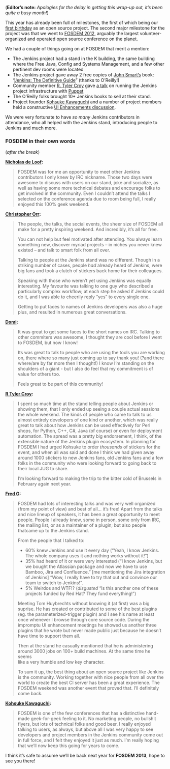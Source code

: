 (**Editor’s note:** _Apologies for the delay in getting this wrap-up out, it’s been quite a busy month!_)

This year has already been full of milestones, the first of which being our [first birthday](/content/happy-birthday-jenkins) as an open source project. The second major milestone for the project was that we went to [FOSDEM 2012](http://www.fosdem.org/2012/), arguably the largest volunteer-organized and operated open source conference on the planet.

We had a couple of things going on at FOSDEM that merit a mention:

- The Jenkins project had a stand in the K building, the same building where the Free Java, Config and Systems Management, and a few other pertinent dev rooms were located
- The Jenkins project gave away 2 free copies of [John Smart’s](https://twitter.com/wakaleo) book: “[Jenkins: The Definitive Guide](http://www.wakaleo.com/books/jenkins-the-definitive-guide)” (thanks to O’Reilly!)
- Community member [R. Tyler Croy](https://github.com/rtyler/) gave [a talk](http://unethicalblogger.com/2012/02/10/fosdem-slides.html) on running the Jenkins project infrastructure with [Puppet](http://projects.puppetlabs.com/projects/puppet/wiki)
- The O’Reilly folks brought 10+ Jenkins books to sell at their stand.
- Project founder [Kohsuke Kawaguchi](https://twitter.com/kohsukekawa) and a number of project members held a constructive [UI Enhancements discussion](https://wiki.jenkins-ci.org/display/JENKINS/FOSDEM+UI+Enhancement+discussion+notes).

We were very fortunate to have _so many_ Jenkins contributors in attendance, who all helped with the Jenkins stand, introducing people to Jenkins and much more.

### FOSDEM in their own words

(_after the break_)

**[Nicholas de Loof](https://twitter.com/ndeloof):**

> FOSDEM was for me an opportunity to meet other Jenkins contributors I only knew by IRC nickname. Those two days were awesome to discuss with users on our stand, joke and socialize, as well as having some more technical debates and encourage folks to get involved in the community. Even I couldn’t attend the talks I selected on the conference agenda due to room being full, I really enjoyed this 100% geek weekend.

**[Christopher Orr](https://twitter.com/orrc):**

> The people, the talks, the social events, the sheer size of FOSDEM all make for a pretty inspiring weekend. And incredibly, it’s all for free.
>
> You can not help but feel motivated after attending. You always learn something new, discover myriad projects – in niches you never knew existed – and talk to smart folk from all over.
>
> Talking to people at the Jenkins stand was no different. Though in a striking number of cases, people _had_ already heard of Jenkins, were big fans and took a clutch of stickers back home for their colleagues.
>
> Speaking with those who weren’t yet using Jenkins was equally  
> interesting. My favourite was talking to one guy who described a  
> particularly complex workflow; at each step he asked if Jenkins could do it, and I was able to cheerily reply “yes” to every single one.
>
> Getting to put faces to names of Jenkins developers was also a huge plus, and resulted in numerous great conversations.

**[Domi](https://twitter.com/4imod):**

> It was great to get some faces to the short names on IRC. Talking to other commiters was awesome, I thought they are cool before I went to FOSDEM, but now I know!
>
> Its was great to talk to people who are using the tools you are working on, there where so many just coming up to say thank you! (?and there where/are by far more then I thought!) I know I’m standing on the shoulders of a giant - but I also do feel that my commitment is of value for others too.
>
> Feels great to be part of this community!

**[R Tyler Croy](https://twitter.com/agentdero):**

> I spent so much time at the stand telling people about Jenkins or showing them, that I only ended up seeing a couple actual sessions the whole weekend. The kinds of people who came to talk to us almost entirely developers of one kind or another, which was really great to talk about how Jenkins can be used effectively for Perl shops, for Python, C++, C\#, Java (of course) or even for deployment automation. The spread was a pretty big endorsement, I think, of the extensible nature of the Jenkins plugin ecosystem. In planning for FOSDEM I had urged Kohsuke to order _thousands_ of stickers for the event, and when all was said and done I think we had given away around 1000 stickers to new Jenkins fans, old Jenkins fans and a few folks in the community who were looking forward to going back to their local JUG to share.
>
> I’m looking forward to making the trip to the bitter cold of Brussels in February again next year.

**[Fred G](https://twitter.com/fr3dg):**

> FOSDEM had lots of interesting talks and was very well organized (from my point of view) and best of all… it’s free! Apart from the talks and nice lineup of speakers, it has been a great opportunity to meet people. People I already knew, some in person, some only from IRC, the mailing list, or as a maintainer of a plugin; but also people thatcame up to the Jenkins stand.
>
> From the people that I talked to:
>
> - 60% knew Jenkins and use it every day (“Yeah, I know Jenkins. The whole company uses it and nothing works without it!”)
> - 35% had heard of it or were very interested (“I know Jenkins, but we bought the Atlassian package and now we have to use Bamboo, Jira and Confluence.” \[me mentioning the Jira integration of Jenkins\] “Wow, I really have to try that out and convince our team to switch to Jenkins!”.
> - 5% Weirdos and WTF!? (_disgusted_ “Is this another one of these  
>   projects funded by Red Hat? They fund everything!”)
>
> Meeting Tom Huybrechts without knowing it (at first) was a big  
> suprise. He has created or contributed to some of the best plugins  
> (eg. the parameterized-trigger plugin) and I see his name at least  
> once whenever I browse through core source code. During the impromptu UI enhancement meetings he showed us another three plugins that he wrote but never made public just because he doesn’t have time to support them all.
>
> Then at the stand he casually mentioned that he is administering  
> around 3000 jobs on 100+ build machines. At the same time he seems  
> like a very humble and low key character.
>
> To sum it up, the best thing about an open source project like Jenkins is the community. Working together with nice people from all over the world to create the best CI server has been a great experience. The FOSDEM weekend was another event that proved that. I’ll definitely come back.

**[Kohsuke Kawaguchi](https://twitter.com/kohsukekawa):**

> FOSDEM is one of the few conferences that has a distinctive hand-made geek-for-geek feeling to it. No marketing people, no bullshit flyers, but lots of technical folks and good beer. I really enjoyed talking to users, as always, but above all I was very happy to see developers and project members in the Jenkins community come out in full force, and I felt they enjoyed it just as much. I’m really hoping that we’ll now keep this going for years to come.

I think it’s safe to assume we’ll be back next year for **FOSDEM 2013**, hope to see you there!
